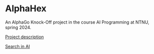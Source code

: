 # AlphaHex
An AlphaGo Knock-Off project in the course AI Programming at NTNU, spring 2024.

[Project description](information/ProjectDesc.md)

[Search in AI](information/SearchAI.md)
